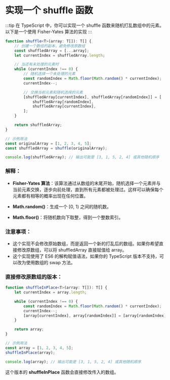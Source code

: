 # 实现一个 shuffle 函数

:::tip
在 TypeScript 中，你可以实现一个 shuffle 函数来随机打乱数组中的元素。以下是一个使用 Fisher-Yates 算法的实现
:::

```ts
function shuffle<T>(array: T[]): T[] {
    // 创建一个数组的副本，避免修改原数组
    const shuffledArray = [...array];
    let currentIndex = shuffledArray.length;

    // 当还有未处理的元素时
    while (currentIndex !== 0) {
        // 随机选择一个未处理的元素
        const randomIndex = Math.floor(Math.random() * currentIndex);
        currentIndex--;

        // 交换当前元素和随机选择的元素
        [shuffledArray[currentIndex], shuffledArray[randomIndex]] = [
            shuffledArray[randomIndex],
            shuffledArray[currentIndex],
        ];
    }

    return shuffledArray;
}

// 示例用法
const originalArray = [1, 2, 3, 4, 5];
const shuffledArray = shuffle(originalArray);

console.log(shuffledArray); // 输出可能是 [3, 1, 5, 2, 4] 或其他随机顺序
```

### 解释：

- **Fisher-Yates 算法**：该算法通过从数组的末尾开始，随机选择一个元素并与当前元素交换，逐步向前处理，直到所有元素都被处理过。这样可以确保每个元素都有相等的概率出现在任何位置。

- **Math.random()**：生成一个 [0, 1) 之间的随机数。

- **Math.floor()**：将随机数向下取整，得到一个整数索引。

### 注意事项：

- 这个实现不会修改原始数组，而是返回一个新的打乱后的数组。如果你希望直接修改原数组，可以将 shuffledArray 直接赋值给 array。
- 这个实现使用了 ES6 的解构赋值语法，如果你的 TypeScript 版本不支持，可以改为使用数组的 swap 方法。

### 直接修改原数组的版本：
```ts
function shuffleInPlace<T>(array: T[]): T[] {
    let currentIndex = array.length;

    while (currentIndex !== 0) {
        const randomIndex = Math.floor(Math.random() * currentIndex);
        currentIndex--;
        [array[currentIndex], array[randomIndex]] = [array[randomIndex], array[currentIndex]];
    }

    return array;
}

// 示例用法
const array = [1, 2, 3, 4, 5];
shuffleInPlace(array);

console.log(array); // 输出可能是 [3, 1, 5, 2, 4] 或其他随机顺序
```
这个版本的 **shuffleInPlace** 函数会直接修改传入的数组。
